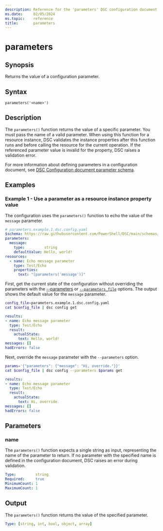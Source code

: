 ```yaml
---
description: Reference for the 'parameters' DSC configuration document function
ms.date:     02/05/2024
ms.topic:    reference
title:       parameters
---
```


# parameters

## Synopsis

Returns the value of a configuration parameter.

## Syntax

```Syntax
parameters('<name>')
```

## Description

The `parameters()` function returns the value of a specific parameter. You must pass the name of
a valid parameter. When using this function for a resource instance, DSC validates the instance
properties after this function runs and before calling the resource for the current operation. If
the referenced parameter value is invalid for the property, DSC raises a validation error.

For more information about defining parameters in a configuration document, see
[DSC Configuration document parameter schema][01].

## Examples

### Example 1 - Use a parameter as a resource instance property value

The configuration uses the `parameters()` function to echo the value of the `message` parameter.

```yaml
# parameters.example.1.dsc.config.yaml
$schema: https://raw.githubusercontent.com/PowerShell/DSC/main/schemas/2024/04/config/document.json
parameters:
  message:
    type:         string
    defaultValue: Hello, world!
resources:
  - name: Echo message parameter
    type: Test/Echo
    properties:
      text: "[parameters('message')]"
```

First, get the current state of the configuration without overriding the parameters with the
[--parameters][02] or [`--parameters_file`][03] options. The output shows the default value for the
`message` parameter.

```bash
config_file=parameters.example.1.dsc.config.yaml
cat $config_file | dsc config get
```

```yaml
results:
- name: Echo message parameter
  type: Test/Echo
  result:
    actualState:
      text: Hello, world!
messages: []
hadErrors: false
```

Next, override the `message` parameter with the `--parameters` option.

```bash
params='{"parameters": {"message": "Hi, override."}}'
cat $config_file | dsc config --parameters $params get
```

```yaml
results:
- name: Echo message parameter
  type: Test/Echo
  result:
    actualState:
      text: Hi, override.
messages: []
hadErrors: false
```

## Parameters

### name

The `parameters()` function expects a single string as input, representing the name of the
parameter to return. If no parameter with the specified name is defined in the configuration
document, DSC raises an error during validation.

```yaml
Type:         string
Required:     true
MinimumCount: 1
MaximumCount: 1
```

## Output

The `parameters()` function returns the value of the specified parameter.

```yaml
Type: [string, int, bool, object, array]
```

<!-- Link reference definitions -->
[01]: ../parameter.md
[02]: ../../../cli/config/command.md#-p---parameters
[03]: ../../../cli/config/command.md#-f---parameters_file
